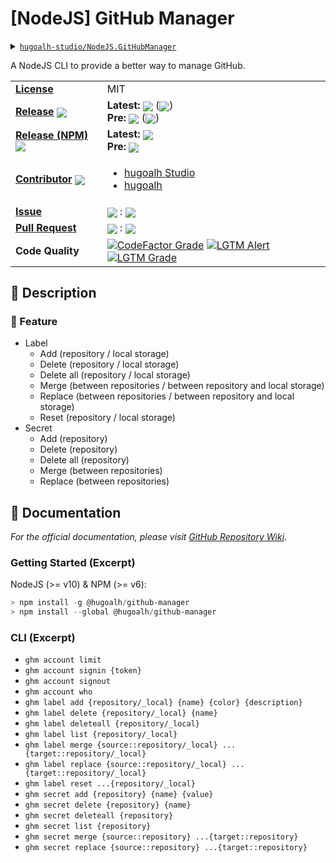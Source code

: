 # \[NodeJS\] GitHub Manager

<details>
  <summary><a href="https://github.com/hugoalh-studio/NodeJS.GitHubManager"><code>hugoalh-studio/NodeJS.GitHubManager</code></a></summary>
  <img align="center" alt="GitHub Language Count" src="https://img.shields.io/github/languages/count/hugoalh-studio/NodeJS.GitHubManager?logo=github&logoColor=ffffff&style=flat-square" />
  <img align="center" alt="GitHub Top Langauge" src="https://img.shields.io/github/languages/top/hugoalh-studio/NodeJS.GitHubManager?logo=github&logoColor=ffffff&style=flat-square" />
  <img align="center" alt="GitHub Repo Size" src="https://img.shields.io/github/repo-size/hugoalh-studio/NodeJS.GitHubManager?logo=github&logoColor=ffffff&style=flat-square" />
  <img align="center" alt="GitHub Code Size" src="https://img.shields.io/github/languages/code-size/hugoalh-studio/NodeJS.GitHubManager?logo=github&logoColor=ffffff&style=flat-square" />
  <img align="center" alt="GitHub Watcher" src="https://img.shields.io/github/watchers/hugoalh-studio/NodeJS.GitHubManager?logo=github&logoColor=ffffff&style=flat-square" />
  <img align="center" alt="GitHub Star" src="https://img.shields.io/github/stars/hugoalh-studio/NodeJS.GitHubManager?logo=github&logoColor=ffffff&style=flat-square" />
  <img align="center" alt="GitHub Fork" src="https://img.shields.io/github/forks/hugoalh-studio/NodeJS.GitHubManager?logo=github&logoColor=ffffff&style=flat-square" />
</details>

A NodeJS CLI to provide a better way to manage GitHub.

<table>
  <tr>
    <td><a href="./LICENSE.md"><b>License</b></a></td>
    <td>MIT</td>
  </tr>
  <tr>
    <td><a href="https://github.com/hugoalh-studio/NodeJS.GitHubManager/releases"><b>Release</b></a> <img align="center" src="https://img.shields.io/github/downloads/hugoalh-studio/NodeJS.GitHubManager/total?label=%20&style=flat-square" /></td>
    <td>
      <b>Latest:</b> <img align="center" src="https://img.shields.io/github/release/hugoalh-studio/NodeJS.GitHubManager?sort=semver&label=%20&style=flat-square" /> (<img align="center" src="https://img.shields.io/github/release-date/hugoalh-studio/NodeJS.GitHubManager?label=%20&style=flat-square" />)<br />
      <b>Pre:</b> <img align="center" src="https://img.shields.io/github/release/hugoalh-studio/NodeJS.GitHubManager?include_prereleases&sort=semver&label=%20&style=flat-square" /> (<img align="center" src="https://img.shields.io/github/release-date-pre/hugoalh-studio/NodeJS.GitHubManager?label=%20&style=flat-square" />)
    </td>
  </tr>
  <tr>
    <td><a href="https://www.npmjs.com/package/@hugoalh/github-manager"><b>Release (NPM)</b></a> <img align="center" src="https://img.shields.io/npm/dt/@hugoalh/github-manager?label=%20&style=flat-square" /></td>
    <td>
      <b>Latest:</b> <img align="center" src="https://img.shields.io/npm/v/@hugoalh/github-manager/latest?label=%20&style=flat-square" /><br />
      <b>Pre:</b> <img align="center" src="https://img.shields.io/npm/v/@hugoalh/github-manager/pre?label=%20&style=flat-square" />
    </td>
  </tr>
  <tr>
    <td><a href="https://github.com/hugoalh-studio/NodeJS.GitHubManager/graphs/contributors"><b>Contributor</b></a> <img align="center" src="https://img.shields.io/github/contributors/hugoalh-studio/NodeJS.GitHubManager?label=%20&style=flat-square" /></td>
    <td><ul>
        <li><a href="https://github.com/hugoalh-studio">hugoalh Studio</a></li>
        <li><a href="https://github.com/hugoalh">hugoalh</a></li>
    </ul></td>
  </tr>
  <tr>
    <td><a href="https://github.com/hugoalh-studio/NodeJS.GitHubManager/issues?q=is%3Aissue"><b>Issue</b></a></td>
    <td><img align="center" src="https://img.shields.io/github/issues-raw/hugoalh-studio/NodeJS.GitHubManager?label=%20&style=flat-square" /> : <img align="center" src="https://img.shields.io/github/issues-closed-raw/hugoalh-studio/NodeJS.GitHubManager?label=%20&style=flat-square" /></td>
  </tr>
  <tr>
    <td><a href="https://github.com/hugoalh-studio/NodeJS.GitHubManager/pulls?q=is%3Apr"><b>Pull Request</b></a></td>
    <td><img align="center" src="https://img.shields.io/github/issues-pr-raw/hugoalh-studio/NodeJS.GitHubManager?label=%20&style=flat-square" /> : <img align="center" src="https://img.shields.io/github/issues-pr-closed-raw/hugoalh-studio/NodeJS.GitHubManager?label=%20&style=flat-square" /></td>
  </tr>
  <tr>
    <td><b>Code Quality</b></td>
    <td>
      <a href="https://www.codefactor.io/repository/github/hugoalh-studio/nodejs.githubmanager"><img align="center" alt="CodeFactor Grade" src="https://img.shields.io/codefactor/grade/github/hugoalh-studio/NodeJS.GitHubManager?logo=codefactor&logoColor=ffffff&style=flat-square" /></a>
      <a href="https://lgtm.com/projects/g/hugoalh-studio/NodeJS.GitHubManager/alerts"><img align="center" alt="LGTM Alert" src="https://img.shields.io/lgtm/alerts/g/hugoalh-studio/NodeJS.GitHubManager?label=%20&logo=lgtm&logoColor=ffffff&style=flat-square" /></a>
      <a href="https://lgtm.com/projects/g/hugoalh-studio/NodeJS.GitHubManager/context:javascript"><img align="center" alt="LGTM Grade" src="https://img.shields.io/lgtm/grade/javascript/g/hugoalh-studio/NodeJS.GitHubManager?logo=lgtm&logoColor=ffffff&style=flat-square" /></a>
    </td>
  </tr>
</table>

## 📜 Description

### 🌟 Feature

- Label
  - Add (repository / local storage)
  - Delete (repository / local storage)
  - Delete all (repository / local storage)
  - Merge (between repositories / between repository and local storage)
  - Replace (between repositories / between repository and local storage)
  - Reset (repository / local storage)
- Secret
  - Add (repository)
  - Delete (repository)
  - Delete all (repository)
  - Merge (between repositories)
  - Replace (between repositories)

## 📄 Documentation

*For the official documentation, please visit [GitHub Repository Wiki](https://github.com/hugoalh-studio/NodeJS.GitHubManager/wiki)*.

### Getting Started (Excerpt)

NodeJS (>= v10) & NPM (>= v6):

```powershell
> npm install -g @hugoalh/github-manager
> npm install --global @hugoalh/github-manager
```

### CLI (Excerpt)

- `ghm account limit`
- `ghm account signin {token}`
- `ghm account signout`
- `ghm account who`
- `ghm label add {repository/_local} {name} {color} {description}`
- `ghm label delete {repository/_local} {name}`
- `ghm label deleteall {repository/_local}`
- `ghm label list {repository/_local}`
- `ghm label merge {source::repository/_local} ...{target::repository/_local}`
- `ghm label replace {source::repository/_local} ...{target::repository/_local}`
- `ghm label reset ...{repository/_local}`
- `ghm secret add {repository} {name} {value}`
- `ghm secret delete {repository} {name}`
- `ghm secret deleteall {repository}`
- `ghm secret list {repository}`
- `ghm secret merge {source::repository} ...{target::repository}`
- `ghm secret replace {source::repository} ...{target::repository}`
